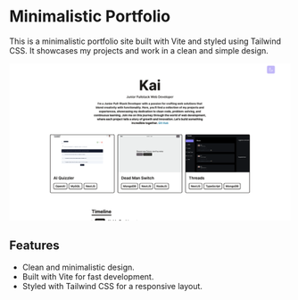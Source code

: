 # Minimalistic Portfolio

This is a minimalistic portfolio site built with Vite and styled using Tailwind CSS. It showcases my projects and work in a clean and simple design.

![Screenshot](/minimal-portfolio/public/assets/demo.png)

## Features

- Clean and minimalistic design.
- Built with Vite for fast development.
- Styled with Tailwind CSS for a responsive layout.
